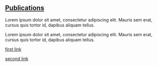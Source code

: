## [Publications](/research/publications) 

Lorem ipsum dolor sit amet, consectetur adipiscing elit. Mauris sem erat, cursus quis tortor id, dapibus aliquam tellus.

Lorem ipsum dolor sit amet, consectetur adipiscing elit. Mauris sem erat, cursus quis tortor id, dapibus aliquam tellus.


[first link](http://surprise.com)

[second link](http://ducks.com)